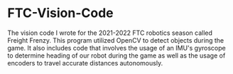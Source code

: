 # FTC-Vision-Code
The vision code I wrote for the 2021-2022 FTC robotics season called Freight Frenzy. This program utilized OpenCV to detect objects during the game. 
It also includes code that involves the usage of an IMU's gyroscope to determine heading of our robot during the game as well as the usage of encoders 
to travel accurate distances autonomously.
